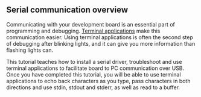 ## Serial communication overview

Communicating with your development board is an essential part of programming and debugging. [Terminal applications](/docs/v5.8/tutorials/serial-comm.html#terminal-applications) make this communication easier. Using terminal applications is often the second step of debugging after blinking lights, and it can give you more information than flashing lights can.

This tutorial teaches how to install a serial driver, troubleshoot and use terminal applications to facilitate board to PC communication over USB. Once you have completed this tutorial, you will be able to use terminal applications to echo back characters as you type, pass characters in both directions and use stdin, stdout and stderr, as well as read to a buffer.

